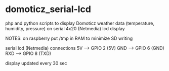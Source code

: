# domoticz_serial-lcd

php and python scripts to display Domoticz weather data (temperature, humidity, pressure) on serial 4x20 (Netmedia) lcd display

NOTES:
on raspberry put /tmp in RAM to minimize SD writing

serial lcd (Netmedia) connections
5V --> GPIO 2 (5V)
GND --> GPIO 6 (GND)
RXD --> GPIO 8 (TXD)

display updated every 30 sec

